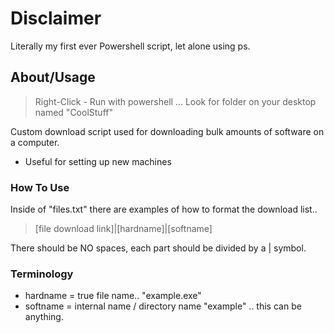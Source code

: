 # Disclaimer
Literally my first ever Powershell script, let alone using ps.

## About/Usage
> Right-Click - Run with powershell ... Look for folder on your desktop named "CoolStuff"

Custom download script used for downloading bulk amounts of software on a computer.
- Useful for setting up new machines 



### How To Use

Inside of "files.txt" there are examples of how to format the download list..
> [file download link]|[hardname]|[softname]

There should be NO spaces, each part should be divided by a | symbol.

### Terminology
* hardname = true file name.. "example.exe"
* softname = internal name / directory name "example" .. this can be anything.
